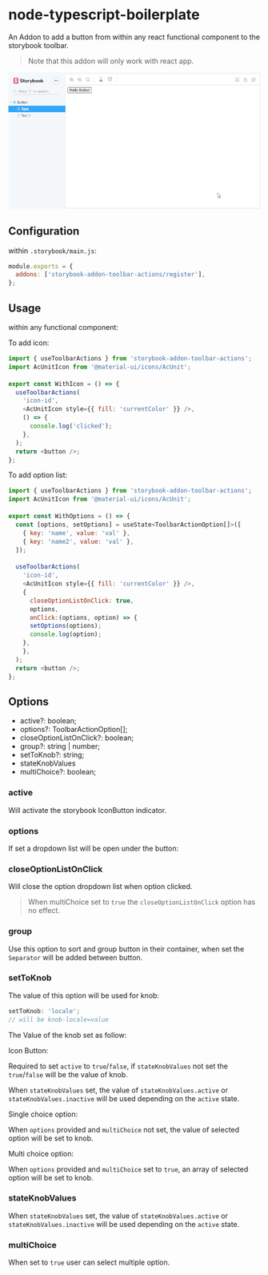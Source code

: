 # node-typescript-boilerplate

An Addon to add a button from within any react functional component to the storybook toolbar.

> Note that this addon will only work with react app.

![addon-screenshot](assets/storybook-addon-toolbar-actions.gif)

## Configuration

within `.storybook/main.js`:

```js
module.exports = {
  addons: ['storybook-addon-toolbar-actions/register'],
};
```

## Usage

within any functional component:

To add icon:

```js
import { useToolbarActions } from 'storybook-addon-toolbar-actions';
import AcUnitIcon from '@material-ui/icons/AcUnit';

export const WithIcon = () => {
  useToolbarActions(
    'icon-id',
    <AcUnitIcon style={{ fill: 'currentColor' }} />,
    () => {
      console.log('clicked');
    },
  );
  return <button />;
};
```

To add option list:

```js
import { useToolbarActions } from 'storybook-addon-toolbar-actions';
import AcUnitIcon from '@material-ui/icons/AcUnit';

export const WithOptions = () => {
  const [options, setOptions] = useState<ToolbarActionOption[]>([
    { key: 'name', value: 'val' },
    { key: 'name2', value: 'val' },
  ]);

  useToolbarActions(
    'icon-id',
    <AcUnitIcon style={{ fill: 'currentColor' }} />,
    {
      closeOptionListOnClick: true,
      options,
      onClick:(options, option) => {
      setOptions(options);
      console.log(option);
    },
    },
  );
  return <button />;
};
```

## Options

- active?: boolean;
- options?: ToolbarActionOption[];
- closeOptionListOnClick?: boolean;
- group?: string | number;
- setToKnob?: string;
- stateKnobValues
- multiChoice?: boolean;

### active

Will activate the storybook IconButton indicator.

### options

If set a dropdown list will be open under the button:

### closeOptionListOnClick

Will close the option dropdown list when option clicked.

> When multiChoice set to `true` the `closeOptionListOnClick` option has no effect.

### group

Use this option to sort and group button in their container, when set the `Separator` will be added between button.

### setToKnob

The value of this option will be used for knob:

```js
setToKnob: 'locale';
// will be knob-locale=value
```

The Value of the knob set as follow:

Icon Button:

Required to set `active` to `true`/`false`, if `stateKnobValues` not set the `true`/`false` will be the value of knob.

When `stateKnobValues` set, the value of `stateKnobValues.active` or `stateKnobValues.inactive` will be used depending on the `active` state.

Single choice option:

When `options` provided and `multiChoice` not set, the value of selected option will be set to knob.

Multi choice option:

When `options` provided and `multiChoice` set to `true`, an array of selected option will be set to knob.

### stateKnobValues

When `stateKnobValues` set, the value of `stateKnobValues.active` or `stateKnobValues.inactive` will be used depending on the `active` state.

### multiChoice

When set to `true` user can select multiple option.
